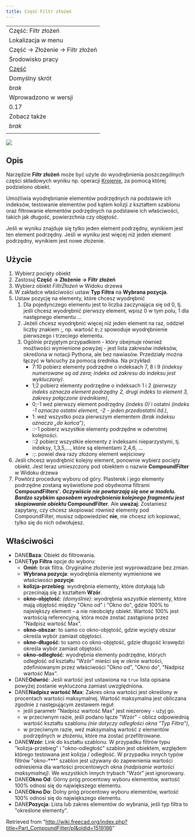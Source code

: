 ```yaml
---
title: Część Filtr złożeń
---
```

|  |
| --- |
| Część: Filtr złożeń |
| Lokalizacja w menu |
| Część → Złożenie → Filtr złożeń |
| Środowisko pracy |
| [Część](/Part_Workbench/pl "Part Workbench/pl") |
| Domyślny skrót |
| *brak* |
| Wprowadzono w wersji |
| 0.17 |
| Zobacz także |
| *brak* |
|  |

![](/images/CompoundFilter.png)

## Opis

Narzędzie **Filtr złożeń** może być użyte do wyodrębnienia poszczególnych części składowych wyniku np. operacji [Krojenie](/Part_Slice/pl "Part Slice/pl"), za pomocą której podzielono obiekt.

Umożliwia wyodrębnianie elementów podrzędnych na podstawie ich indeksów, testowanie elementów pod kątem kolizji z kształtem szablonu oraz filtrowanie elementów podrzędnych na podstawie ich właściwości, takich jak długość, powierzchnia czy objętość.

Jeśli w wyniku znajduje się tylko jeden element podrzędny, wynikiem jest ten element podrzędny. Jeśli w wyniku jest więcej niż jeden element podrzędny, wynikiem jest nowe złożenie.

## Użycie

1. Wybierz pocięty obiekt
2. Zastosuj **Część → Złożenie → Filtr złożeń**
3. Wybierz obiekt *FiltrZłożeń* w Widoku drzewa
4. W zakładce właściwości ustaw **Typ Filtra** na **Wybrana pozycja**.
5. Ustaw pozycję na elementy, które chcesz wyodrębnić
   1. Dla pojedynczego elementu jest to liczba zaczynająca się od 0, tj. jeśli chcesz wyodrębnić pierwszy element, wpisz 0 w tym polu, 1 dla następnego elementu ...
   2. Jeżeli chcesz wyodrębnić więcej niż jeden element na raz, oddziel liczby znakiem ;, np. wartość `0;2` spowoduje wyodrębnienie pierwszego i trzeciego elementu.
   3. Ogólnie przyjętym przypadkiem - który obejmuje również możliwości wymienione powyżej - jest lista zakresów indeksów, określona w notacji Pythona, ale bez nawiasów. Przedziały można łączyć w łańcuchy za pomocą średnika. Na przykład:
      * 7:10 pobierz elementy podrzędne o indeksach 7, 8 i 9 *(indeksy numerowane są od zera; indeks od zakresu do indeksu jest wykluczony)*.
      * 1;2  pobierz elementy podrzędne o indeksach 1 i 2 *(pierwszy indeks oznacza element podrzędny 2, drugi indeks to element 3, zakresy połączone średnikiem)*,
      * 0;-1 weź pierwszy element podrzędny *(indeks 0)* i ostatni *(indeks -1 oznacza ostatni element, -2 - jeden przedostatni itd.)*,
      * 1:  weź wszystko poza pierwszym elementem *(brak indeksu oznacza „do końca”)*,
      * ::-1 pobierz wszystkie elementy podrzędne w odwrotnej kolejności.
      * ::2  pobierz wszystkie elementy z indeksami nieparzystymi, tj. indeksy, 1,3,5,..., które są elementami 2,4,6, ...
      * :;:  powiel dwa razy złożony element wejściowy
6. Jeśli chcesz wyodrębnić kolejny element, ponownie wybierz pocięty obiekt. Jest teraz umieszczony pod obiektem o nazwie **CompoundFilter** w Widoku drzewa
7. Powtórz procedurę wyboru od góry. Plasterek i jego elementy podrzędne zostaną wyświetlone pod obydwoma filtrami **CompoundFilters'*. Oczywiście nie powtarzają się one w modelu. Bardzo szybkim sposobem wyodrębnienia kolejnego fragmentu jest skopiowanie obiektu* CompoundFilter**. Ale **uważaj**: Zostaniesz zapytany, czy chcesz skopiować również elementy pod CompoundFilter, musisz odpowiedzieć **nie**, nie chcesz ich kopiować, tylko się do nich odwołujesz.

## Właściwości

* DANE**Baza**: Obiekt do filtrowania.
* DANE**Typ Filtra** opcje do wyboru:
  + **Omiń**: brak filtra. Oryginalne złożenie jest wyprowadzane bez zmian.
  + **Wybrana pozycja**: wyodrębnia elementy wymienione we właściwości **pozycje**.
  + **kolizja-przebieg**: wyodrębnia elementy, które dotykają lub przecinają się z kształtem **Wzór**.
  + **okno-objętość**: *(domyślnie)*: wyodrębnia wszystkie elementy, które mają objętość między "Okno od" i "Okno do", gdzie 100% to największy element - a nie nieobcięty obiekt. Wartość 100% jest wartością referencyjną, która może zostać zastąpiona przez "Nadpisz wartość Max".
  + **okno-obszar**: to samo co okno-objętość, gdzie wycięty obszar określa wybór zamiast objętości.
  + **okno-długość**: to samo co okno-objętość, gdzie długość krawędzi określa wybór zamiast objętości.
  + **okno-odległość**: wyodrębnia elementy podrzędne, których odległość od kształtu "Wzór" mieści się w oknie wartości, zdefiniowanym przez właściwości "Okno od", "Okno do", "Nadpisz wartość Max".
* DANE**Odwróć**: Jeśli wartość jest ustawiona na `true` lista opisana powyżej zostanie wykluczona zamiast uwzględniona.
* DANE**Nadpisz wartość Max**: Zakres okna wartości jest określony w procentach wartości maksymalnej. Wartość maksymalna jest obliczana zgodnie z następującym zestawem reguł:
  + jeśli parametr "Nadpisz wartość Max" jest niezerowy - użyj go.
  + w przeciwnym razie, jeśli podano łącze "Wzór" - oblicz odpowiednią wartość kształtu szablonu *(nie dotyczy odległości okna "Typ Filtra")*,
  + w przeciwnym razie, weź maksymalną wartość z elementów podrzędnych w złożeniu, które ma zostać przefiltrowane.
* DANE**Wzór**: Link do kształtu szablonu. W przypadku filtrów typu "kolizja-przebieg" i "okno-odległość" szablon jest obiektem, względem którego testowana jest kolizja / odległość. W przypadku innych typów filtrów "okno-\*\*\*" szablon jest używany do zapewnienia wartości odniesienia dla wartości procentowych okna *(nadpisanie wartości maksymalnej)*. We wszystkich innych trybach "Wzór" jest ignorowany.
* DANE**Okno Od**: Górny próg procentowy wyboru elementów, wartość 100% odnosi się do największego elementu.
* DANE**Okno Do**: Dolny próg procentowy wyboru elementów, wartość 100% odnosi się do największego elementu.
* DANE**Pozycja**: Lista lub zakres elementów do wybrania, jeśli typ filtra to "określone elementy".

Retrieved from "<http://wiki.freecad.org/index.php?title=Part_CompoundFilter/pl&oldid=1519186>"